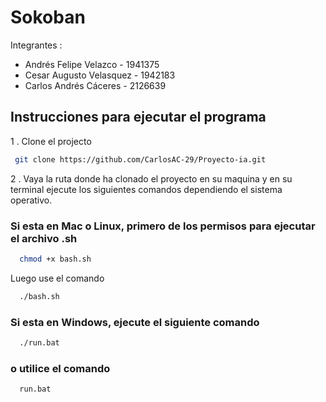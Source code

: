 # Sokoban 

Integrantes :

- Andrés Felipe Velazco - 1941375
- Cesar Augusto Velasquez - 1942183
- Carlos Andrés Cáceres - 2126639


## Instrucciones para ejecutar el programa

1 . Clone el projecto

 ```bash
  git clone https://github.com/CarlosAC-29/Proyecto-ia.git
 ```

2 . Vaya la ruta donde ha clonado el proyecto en su maquina y en su terminal ejecute los siguientes comandos dependiendo el sistema operativo.


### Si esta en Mac o Linux, primero de los permisos para ejecutar el archivo .sh
```bash
  chmod +x bash.sh
```

Luego use el comando 

```bash
  ./bash.sh
```
### Si esta en Windows, ejecute el siguiente comando
```bash
  ./run.bat
```
### o utilice el comando 

```bash
  run.bat
```
